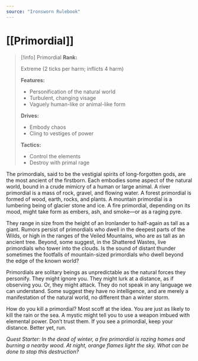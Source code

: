 ```yaml
---
source: "Ironsworn Rulebook"
---
```

# [[Primordial]]

> [!info] Primordial
> **Rank:** 
> 
> Extreme (2 ticks per harm; inflicts 4 harm)
> 
> **Features:**
> 
> - Personification of the natural world
> - Turbulent, changing visage
> - Vaguely human-like or animal-like form
> 
> **Drives:**
> 
> - Embody chaos
> - Cling to vestiges of power
> 
> **Tactics:**
> 
> - Control the elements
> - Destroy with primal rage

The primordials, said to be the vestigial spirits of long-forgotten gods, are the most ancient of the firstborn. Each embodies some aspect of the natural world, bound in a crude mimicry of a human or large animal. A river primordial is a mass of rock, gravel, and flowing water. A forest primordial is formed of wood, earth, rocks, and plants. A mountain primordial is a lumbering being of glacier stone and ice. A fire primordial, depending on its mood, might take form as embers, ash, and smoke—or as a raging pyre. 

They range in size from the height of an Ironlander to half-again as tall as a giant. Rumors persist of primordials who dwell in the deepest parts of the Wilds, or high in the ranges of the Veiled Mountains, who are as tall as an ancient tree. Beyond, some suggest, in the Shattered Wastes, live primordials who tower into the clouds. Is the sound of distant thunder sometimes the footfalls of mountain-sized primordials who dwell beyond the edge of the known world? 

Primordials are solitary beings as unpredictable as the natural forces they personify. They might ignore you. They might lurk at a distance, as if observing you. Or, they might attack. They do not speak in any language we can understand. Some suggest they have no intelligence, and are merely a manifestation of the natural world, no different than a winter storm.

How do you kill a primordial? Most scoff at the idea. You are just as likely to kill the rain or the sea. A mystic might tell you to use a weapon imbued with elemental power. Don’t trust them. If you see a primordial, keep your distance. Better yet, run. 

_Quest Starter: In the dead of winter, a fire primordial is razing homes and burning a nearby wood. At night, orange flames light the sky. What can be done to stop this destruction?_